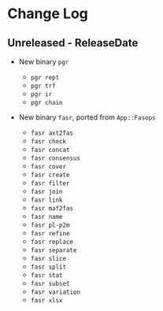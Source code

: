 # Change Log

## Unreleased - ReleaseDate

* New binary `pgr`
    * `pgr rept`
    * `pgr trf`
    * `pgr ir`
    * `pgr chain`

* New binary `fasr`, ported from `App::Fasops`
    * `fasr axt2fas`
    * `fasr check`
    * `fasr concat`
    * `fasr consensus`
    * `fasr cover`
    * `fasr create`
    * `fasr filter`
    * `fasr join`
    * `fasr link`
    * `fasr maf2fas`
    * `fasr name`
    * `fasr pl-p2m`
    * `fasr refine`
    * `fasr replace`
    * `fasr separate`
    * `fasr slice`
    * `fasr split`
    * `fasr stat`
    * `fasr subset`
    * `fasr variation`
    * `fasr xlsx`
